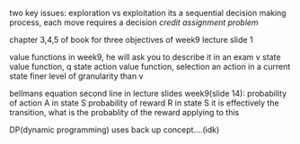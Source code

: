 two key issues:
exploration vs exploitation
its a sequential decision making process, each move requires a decision
*credit assignment problem*

chapter 3,4,5 of book for three objectives of week9 lecture slide 1

value functions in week9, he will ask you to describe it in an exam
v state value function, 
q state action value function, selection an action in a current state finer level of granularity than v

bellmans equation
second line in lecture slides week9(slide 14):
probability of action A in state S
probability of reward R in state S
it is effectively the transition, what is the probablity of the reward applying to this

DP(dynamic programming)
uses back up concept....(idk)




